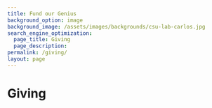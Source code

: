 ```yaml
---
title: Fund our Genius
background_option: image
background_image: /assets/images/backgrounds/csu-lab-carlos.jpg
search_engine_optimization:
  page_title: Giving
  page_description:
permalink: /giving/
layout: page
---
```


# Giving

<div class="cms-embed" data-cms-embed="CjxzY3JpcHQgc3JjPSJodHRwczovL2VtcG93ZXJlZGJ5LmNvbW11bml0eWZ1bmRlZC5jb20vY29sbGFib3JhdGUuanMiPjwvc2NyaXB0Pgo8ZGl2IGlkPSJlbXBvd2VyZWQtYnktY2YiIGRhdGEtdXNlcj0iMGFkNTAwODVhOTU5N2I2OTlkNDI0OGMyNWUzMzk0ODgiIGRhdGEtY29kZT0iWUNQVFhZIiBzdHlsZT0id2lkdGg6IDEwMCU7Ij48L2Rpdj4="><script src="https://empoweredby.communityfunded.com/collaborate.js"></script><div id="empowered-by-cf" data-user="0ad50085a9597b699d4248c25e339488" data-code="YCPTXY" style="width: 100%;"></div></div>

&nbsp;


